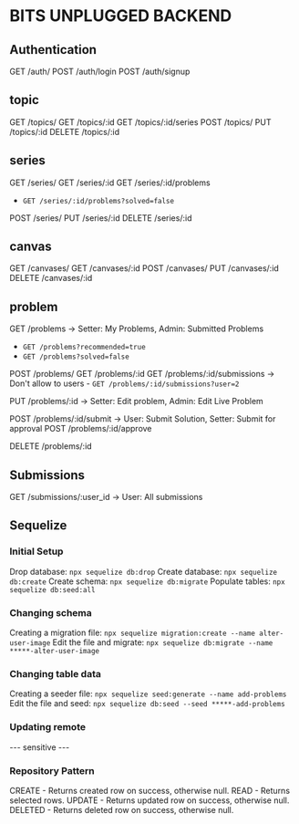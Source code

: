 # BITS UNPLUGGED BACKEND

## Authentication

GET /auth/
POST /auth/login
POST /auth/signup

## topic

GET /topics/
GET /topics/:id
GET /topics/:id/series
POST /topics/
PUT /topics/:id
DELETE /topics/:id

## series

GET /series/
GET /series/:id
GET /series/:id/problems

- `GET /series/:id/problems?solved=false `

POST /series/
PUT /series/:id
DELETE /series/:id

## canvas

GET /canvases/
GET /canvases/:id
POST /canvases/
PUT /canvases/:id
DELETE /canvases/:id

## problem

GET /problems -> Setter: My Problems, Admin: Submitted Problems

- `GET /problems?recommended=true`
- `GET /problems?solved=false`

POST /problems/
GET /problems/:id
GET /problems/:id/submissions -> Don't allow to users - `GET /problems/:id/submissions?user=2`

PUT /problems/:id -> Setter: Edit problem, Admin: Edit Live Problem

POST /problems/:id/submit -> User: Submit Solution, Setter: Submit for approval
POST /problems/:id/approve

DELETE /problems/:id

## Submissions

GET /submissions/:user_id -> User: All submissions

<!-- GET /submissions/my_stats/:problemId
GET /submissions/all_stats/:problemId
****
POST /submissions/submit/:problemId
POST /submissions/rate_me/:problemId
GET /submissions/unsolved -->

## Sequelize

### Initial Setup

Drop database: `npx sequelize db:drop`
Create database: `npx sequelize db:create`
Create schema: `npx sequelize db:migrate`
Populate tables: `npx sequelize db:seed:all`

### Changing schema

Creating a migration file: `npx sequelize migration:create --name alter-user-image`
Edit the file and migrate: `npx sequelize db:migrate --name *****-alter-user-image`

### Changing table data

Creating a seeder file: `npx sequelize seed:generate --name add-problems`
Edit the file and seed: `npx sequelize db:seed --seed *****-add-problems`

### Updating remote

--- sensitive ---

### Repository Pattern

CREATE - Returns created row on success, otherwise null.
READ - Returns selected rows.
UPDATE - Returns updated row on success, otherwise null.
DELETED - Returns deleted row on success, otherwise null.
